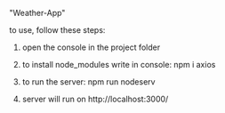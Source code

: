"Weather-App" 

to use, follow these steps:

1) open the console in the project folder

2) to install node_modules write in console: npm i axios

3) to run the server: npm run nodeserv

4) server will run on http://localhost:3000/

